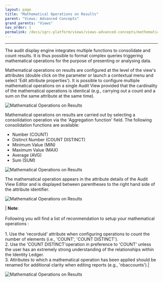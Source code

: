 ```yaml
---
layout: page
title: "Mathematical Operations on Results"
parent: "Views: Advanced Concepts"
grand_parents: "Views"
nav_order: 1
permalink: /docs/igrc-platform/views/views-advanced-concepts/mathematical-operations/
---
```

---

The audit display engine integrates multiple functions to consolidate and count results. It is thus possible to format complex queries triggering mathematical operations for the purpose of presenting or analysing data.   

Mathematical operations on results are configured at the level of the view's attributes (double click on the parameter or launch a contextual menu and select 'Edit attribute properties'). It is possible to configure multiple mathematical operations on a single Audit View provided that the cardinality of the mathematical operations is identical (e.g., carrying out a count and a sum on the same attribute at the same time).   

![Mathematical Operations on Results](igrc-platform/views/advanced-concepts/images/1.png "Mathematical Operations on Results")     

Mathematical operations on results are carried out by selecting a consolidation operation via the 'Aggregation function' field. The following consolidation functions are available:   

- Number (COUNT)
- Distinct Number (COUNT DISTINCT)
- Minimum Value (MIN)
- Maximum Value (MAX)
- Average (AVG)
- Sum (SUM)

![Mathematical Operations on Results](igrc-platform/views/advanced-concepts/images/2.png "Mathematical Operations on Results")     

The mathematical operation appears in the attribute details of the Audit View Editor and is displayed between parentheses to the right hand side of the attribute identifier.    

![Mathematical Operations on Results](igrc-platform/views/advanced-concepts/images/3.png "Mathematical Operations on Results")     

| **Note**: <br><br> Following you will find a list of reconmendation to setup your mathematical operations :<br><br>1. Use the 'recorduid' attribute when configuring operations to count the number of elements (i.e., 'COUNT', 'COUNT DISTINCT').<br>2. Use the 'COUNT DISTINCT'operation in preference to 'COUNT' unless the user has an extremely strong understanding of the relationships within the Identity Ledger.<br>3. Attributes to which a mathematical operation has been applied should be renamed for additional clarity when editing reports (e.g., 'nbaccounts').|

![Mathematical Operations on Results](igrc-platform/views/advanced-concepts/images/4.png "Mathematical Operations on Results")     
